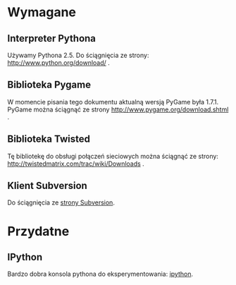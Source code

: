 # Wymagane #
## Interpreter Pythona ##
Używamy Pythona 2.5. Do ściągnięcia ze strony: http://www.python.org/download/ .

## Biblioteka Pygame ##
W momencie pisania tego dokumentu aktualną wersją PyGame była 1.7.1. PyGame można ściągnąć ze strony http://www.pygame.org/download.shtml .

## Biblioteka Twisted ##
Tę bibliotekę do obsługi połączeń sieciowych można ściągnąć ze strony: http://twistedmatrix.com/trac/wiki/Downloads .

## Klient Subversion ##
Do ściągnięcia ze [strony Subversion](http://subversion.tigris.org/project_packages.html).

# Przydatne #
## IPython ##
Bardzo dobra konsola pythona do eksperymentowania: [ipython](http://ipython.scipy.org/).